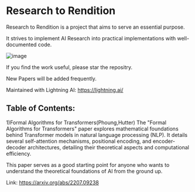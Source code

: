 # Research to Rendition

Research to Rendition is a project that aims to serve an essential purpose. 

It strives to implement AI Research into practical implementations with well-documented code. 

![image](https://github.com/user-attachments/assets/5167114a-e418-483d-99e0-5c2a089036a9)

If you find the work useful, please star the repositry.

New Papers will be added frequently.

Maintained with Lightning AI: https://lightning.ai/


## Table of Contents:

1)Formal Algorithms for Transformers(Phoung,Hutter)
The "Formal Algorithms for Transformers" paper explores mathematical foundations behind Transformer models in natural language processing (NLP). It details several self-attention mechanisms, positional encoding, and encoder-decoder architectures, detailing their theoretical aspects and computational efficiency. 

This paper serves as a good starting point for anyone who wants to understand the theoretical foundations of AI from the ground up.

Link: https://arxiv.org/abs/2207.09238



